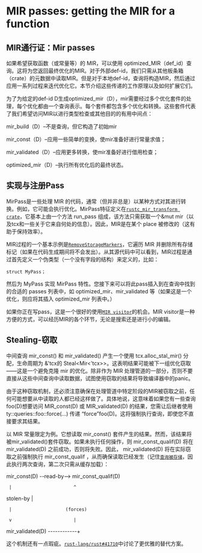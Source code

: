 # MIR passes: getting the MIR for a function
## MIR通行证：Mir passes
如果希望获取函数（或常量等）的 MIR，可以使用 optimized_MIR（def_id）查询。这将为您返回最终优化的MIR。对于外部def-id，我们只需从其他板条箱（crate）的元数据中读取MIR。但是对于本地def-id，查询将构造MIR，然后通过应用一系列过程来迭代优化它。本节介绍这些传递的工作原理以及如何扩展它们。


为了为给定的def-id D生成optimized_mir（D），mir需要经过多个优化套件的处理，每个优化都由一个查询表示。每个套件都包含多个优化和转换。这些套件代表了我们希望访问MIR以进行类型检查或其他目的的有用中间点：

mir_build（D）–不是查询，但它构造了初始mir

mir_const（D）–应用一些简单的变换，使mir准备好进行常量求值；

mir_validated（D）–应用更多转换，使mir准备好进行借用检查；

optimized_mir（D）–执行所有优化后的最终状态。


## 实现与注册Pass

MirPass是一些处理 MIR 的代码，通常（但并非总是）以某种方式对其进行转换。例如，它可能会执行优化。MirPass特征定义在[`rustc_mir_transform crate`]，它基本上由一个方法 run_pass 组成，该方法只需获取一个&mut mir（以及tcx和一些关于它来自何处的信息）。因此，MIR是在某个 place 被修改的（这有助于保持效率）。

MIR过程的一个基本示例是[`RemoveStorageMarkers`]，它遍历 MIR 并删除所有存储标记（如果在代码生成期间将不会发出）。从其源代码中可以看到，MIR过程是通过首先定义一个伪类型（一个没有字段的结构）来定义的，比如：

    struct MyPass；
然后为 MyPass 实现 MirPass 特性。您接下来可以将此pass插入到在查询中找到的合适的 passes 列表中，如 optimized_mir、mir_validated 等（如果这是一个优化，则应将其插入 optimized_mir 列表中。）

如果你正在写pass，这是一个很好的使用[`MIR visitor`]的机会。MIR visitor是一种方便的方式，可以经历MIR的各个环节，无论是搜索还是进行小的编辑。



## Stealing-窃取

中间查询 mir_const() 和 mir_validated() 产生一个使用 tcx.alloc_stal_mir() 分配，生命周期为 &'tcx的 Steal<Mir<'tcx>>。这表明结果可能被下一组优化窃取——这是一个避免克隆 mir 的优化。除非作为 MIR 处理管道的一部分，否则不要直接从这些中间查询中读取数据，试图使用窃取的结果将导致编译器中的panic。

由于这种窃取机制，还必须注意确保在处理管道中特定阶段的MIR被窃取之前，任何可能想要从中读取的人都已经这样做了。具体地说，这意味着如果您有一些查询 foo(D)想要访问 MIR_const(D) 或 MIR_validated(D) 的结果，您需让后继者使用 ty::queries::foo::force(...) 传递 “force”foo(D)。这将强制执行查询，即使您不直接要求其结果。

以 MIR 常量限定为例。它想读取 mir_const() 套件产生的结果。然而，该结果将被mir_validated()套件窃取。如果未执行任何操作，则 mir_const_qualif(D) 将在 mir_validated(D) 之前成功，否则将失败。因此， mir_validated(D) 将在实际窃取之前强制执行 mir_const_qualif ，从而确保读取已经发生（记住[`查询被存储`][queries_memoized]，因此执行两次查询，第二次只需从缓存加载）：

mir_const(D) --read-by--> mir_const_qualif(D)

     |                       ^

  stolen-by                  |

     |                    (forces)

     v                       |

mir_validated(D) ------------+


这个机制还有一点瑕疵。[`rust-lang/rust#41710`]中讨论了更优雅的替代方案。

[`rustc_mir_transform crate`]: https://doc.rust-lang.org/nightly/nightly-rustc/rustc_mir_transform/
[`RemoveStorageMarkers`]: https://doc.rust-lang.org/nightly/nightly-rustc/rustc_mir_transform/remove_storage_markers/struct.RemoveStorageMarkers.html
[`MIR visitor`]: https://rustc-dev-guide.rust-lang.org/mir/visitor.html
[queries_memoized]: https://rustc-dev-guide.rust-lang.org/query.html
[`rust-lang/rust#41710`]: https://github.com/rust-lang/rust/issues/41710
